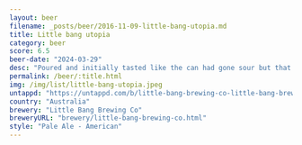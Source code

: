 ```yaml
---
layout: beer
filename: _posts/beer/2016-11-09-little-bang-utopia.md
title: Little bang utopia
category: beer
score: 6.5
beer-date: "2024-03-29"
desc: "Poured and initially tasted like the can had gone sour but that faded. There wasn’t much flavour left though. It’s a decent pale but not special"
permalink: /beer/:title.html
img: /img/list/little-bang-utopia.jpeg
untappd: "https://untappd.com/b/little-bang-brewing-co-little-bang-brewing-co-utopia/5608455"
country: "Australia"
brewery: "Little Bang Brewing Co"
breweryURL: "brewery/little-bang-brewing-co.html"
style: "Pale Ale - American"
---
```

